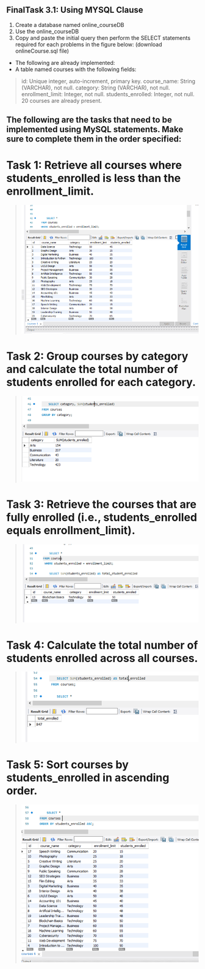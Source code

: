 ## FinalTask 3.1: Using MYSQL Clause
1. Create a database named online_courseDB
2. Use the online_courseDB
3. Copy and paste the initial query then perform the SELECT statements required for each
problems in the figure below: (download onlineCourse.sql file)

* The following are already implemented: 
* A table named courses with the following fields: 
> id: Unique integer, auto-increment, primary key. 
course_name: String (VARCHAR), not null. 
category: String (VARCHAR), not null. 
enrollment_limit: Integer, not null. 
students_enrolled: Integer, not null. 
20 courses are already present. 
## The following are the tasks that need to be implemented using MySQL statements. Make sure to complete them in the order specified: 
# Task 1: Retrieve all courses where students_enrolled is less than the enrollment_limit. 
> ![Sample Output](IMAGE/task%203.1/task%201.PNG)
# Task 2: Group courses by category and calculate the total number of students enrolled for each category. 
> ![Sample Output](IMAGE/task%203.1/task2.PNG)
# Task 3: Retrieve the courses that are fully enrolled (i.e., students_enrolled equals enrollment_limit). 
> ![Sample Output](IMAGE/task%203.1/task3.PNG)
# Task 4: Calculate the total number of students enrolled across all courses. 
> ![Sample Output](IMAGE/task%203.1/task4.PNG)
# Task 5: Sort courses by students_enrolled in ascending order.
> ![Sample Output](IMAGE/task%203.1/task5.PNG)

